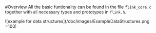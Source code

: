 #Overview
All the basic funtionality can be found in the file `flink_core.c` together with all necessary types and prototypes in `flink.h`.

![example for data structures](/doc/images/ExampleDataStructures.png  =100)
